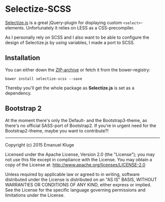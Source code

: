 Selectize-SCSS
===============

[Selectize.js](https://github.com/brianreavis/selectize.js) is a great jQuery-plugin for displaying custom `<select>`-elements. Unfortunately it relies on LESS as a CSS-precompiler.

As I personally rely on SCSS and I also want to be able to configure the design of Selectize.js by using variables, I made a port to SCSS.

## Installation

You can either down the [ZIP-archive](https://github.com/herschel666/selectize-scss/archive/v0.10.1.zip) or fetch it from the bower-registry:

	bower install selectize-scss --save

Thereby you'll get the whole package as **Selectize.js** is set as a dependency.

## Bootstrap 2

At the moment there's only the Default- and the Bootstrap3-theme, as there's no official SASS-port of Bootstrap2. If you're in urgent need for the Bootstrap2-theme, maybe you want to contribute?!

----------

Copyright (c) 2015 Emanuel Kluge

Licensed under the Apache License, Version 2.0 (the "License"); you may not use this
file except in compliance with the License. You may obtain a copy of the License at:
http://www.apache.org/licenses/LICENSE-2.0

Unless required by applicable law or agreed to in writing, software distributed under
the License is distributed on an "AS IS" BASIS, WITHOUT WARRANTIES OR CONDITIONS OF
ANY KIND, either express or implied. See the License for the specific language
governing permissions and limitations under the License.
